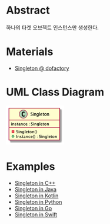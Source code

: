 # Abstract

하나의 타겟 오브젝트 인스턴스만 생성한다.

# Materials

* [Singleton @ dofactory](https://www.dofactory.com/net/singleton-design-pattern)

# UML Class Diagram

![](singleton.png)

# Examples

* [Singleton in C++](/cpp/cpp_gof_designpattern.md#singleton )
* [Singleton in Java](/java/java_gof_designpattern.md#singleton )
* [Singleton in Kotlin](/kotlin/kotlin_gof_design_pattern.md#singleton )
* [Singleton in Python](/python/python_gof_designpattern.md#singleton )
* [Singleton in Go](/go/go_gof_design_pattern.md#singleton )
* [Singleton in Swift](/swift/swift_gof_designpattern.md#singleton )
